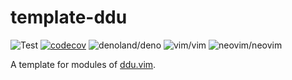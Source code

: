 <!-- panvimdoc-ignore-start -->

# template-ddu

<!-- deno-fmt-ignore-start -->

![Test](https://github.com/hasundue/template-ddu/actions/workflows/ci.yml/badge.svg)
[![codecov](https://codecov.io/gh/hasundue/template-ddu/branch/main/graph/badge.svg?token=7BS432RAXB)](https://codecov.io/gh/hasundue/template-ddu)
![denoland/deno](https://img.shields.io/badge/Deno-v1.32.3-informational?logo=deno) <!-- @denopendabot denoland/deno -->
![vim/vim](https://img.shields.io/badge/Vim-stable-informational?logo=vim)
![neovim/neovim](https://img.shields.io/badge/Neovim-stable-informational?logo=neovim)

<!-- deno-fmt-ignore-end -->

<!-- panvimdoc-ignore-end -->

A template for modules of [ddu.vim](https://github.com/Shougo/ddu.vim).
